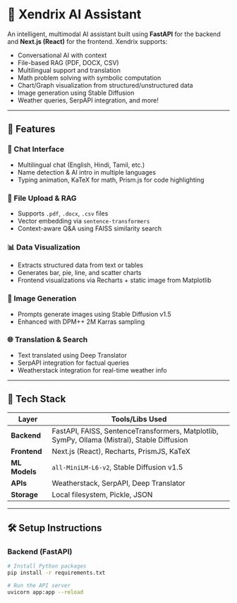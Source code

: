 # 🧠 Xendrix AI Assistant

An intelligent, multimodal AI assistant built using **FastAPI** for the backend and **Next.js (React)** for the frontend. Xendrix supports:

- Conversational AI with context
- File-based RAG (PDF, DOCX, CSV)
- Multilingual support and translation
- Math problem solving with symbolic computation
- Chart/Graph visualization from structured/unstructured data
- Image generation using Stable Diffusion
- Weather queries, SerpAPI integration, and more!

---

## 🚀 Features

### 💬 Chat Interface
- Multilingual chat (English, Hindi, Tamil, etc.)
- Name detection & AI intro in multiple languages
- Typing animation, KaTeX for math, Prism.js for code highlighting

### 📄 File Upload & RAG
- Supports `.pdf`, `.docx`, `.csv` files
- Vector embedding via `sentence-transformers`
- Context-aware Q&A using FAISS similarity search

### 📊 Data Visualization
- Extracts structured data from text or tables
- Generates bar, pie, line, and scatter charts
- Frontend visualizations via Recharts + static image from Matplotlib

### 🎨 Image Generation
- Prompts generate images using Stable Diffusion v1.5
- Enhanced with DPM++ 2M Karras sampling

### 🌐 Translation & Search
- Text translated using Deep Translator
- SerpAPI integration for factual queries
- Weatherstack integration for real-time weather info

---

## 🧰 Tech Stack

| Layer      | Tools/Libs Used |
|------------|-----------------|
| **Backend**    | FastAPI, FAISS, SentenceTransformers, Matplotlib, SymPy, Ollama (Mistral), Stable Diffusion |
| **Frontend**   | Next.js (React), Recharts, PrismJS, KaTeX |
| **ML Models**  | `all-MiniLM-L6-v2`, Stable Diffusion v1.5 |
| **APIs**       | Weatherstack, SerpAPI, Deep Translator |
| **Storage**    | Local filesystem, Pickle, JSON |

---

## 🛠️ Setup Instructions

### Backend (FastAPI)

```bash
# Install Python packages
pip install -r requirements.txt

# Run the API server
uvicorn app:app --reload
